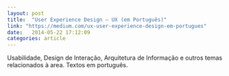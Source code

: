 ```yaml
---
layout: post
title:  "User Experience Design — UX (em Português)"
link: "https://medium.com/ux-user-experience-design-em-portugues"
date:   2014-05-22 17:12:09
categories: article
---
```


Usabilidade, Design de Interação, Arquitetura de Informação e outros temas relacionados à area. Textos em português.
